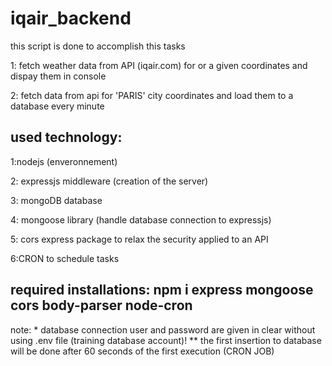 # iqair_backend


this script is done to accomplish this tasks

1: fetch weather data from API (iqair.com) for or a given coordinates and dispay them in console

2: fetch data from api for 'PARIS' city coordinates and load them to a database every minute

## used technology:

1:nodejs (enveronnement)

2: expressjs middleware (creation of the server)

3: mongoDB database

4: mongoose  library (handle database connection to expressjs)
 
5: cors express package to relax the security applied to an API

6:CRON to schedule tasks

## required installations: npm i  express mongoose cors body-parser node-cron

note: * database connection user and password are given in clear without using .env file (training database account)!
      ** the first insertion to database will be done after 60 seconds of the first execution (CRON JOB)
